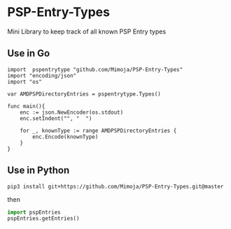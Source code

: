 # PSP-Entry-Types

Mini Library to keep track of all known PSP Entry types


## Use in Go

```golang
import	pspentrytype "github.com/Mimoja/PSP-Entry-Types"
import "encoding/json"
import "os"

var AMDPSPDirectoryEntries = pspentrytype.Types()

func main(){
	enc := json.NewEncoder(os.stdout)
	enc.setIndent("", "  ")

	for _, knownType := range AMDPSPDirectoryEntries {
		enc.Encode(knownType)    
	}
}
```

## Use in Python

`pip3 install git+https://github.com/Mimoja/PSP-Entry-Types.git@master`

then

```python
import pspEntries
pspEntries.getEntries()
```
